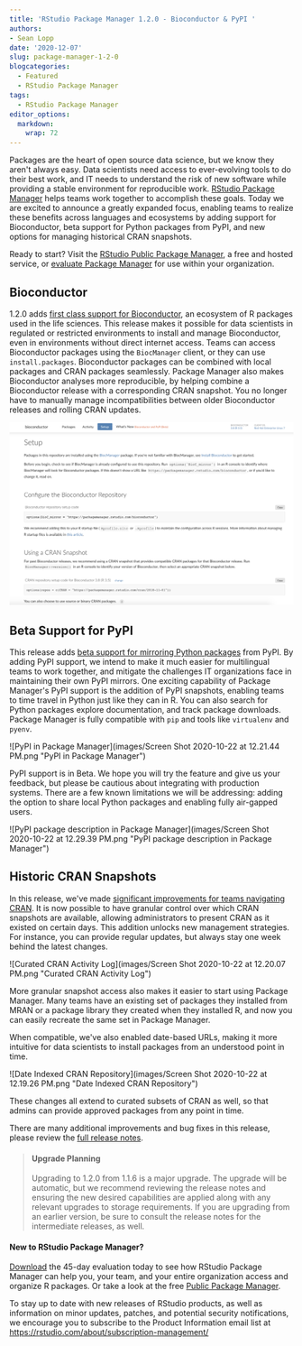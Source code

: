 ```yaml
---
title: 'RStudio Package Manager 1.2.0 - Bioconductor & PyPI '
authors:
- Sean Lopp
date: '2020-12-07'
slug: package-manager-1-2-0
blogcategories:
  - Featured
  - RStudio Package Manager
tags:
  - RStudio Package Manager
editor_options: 
  markdown: 
    wrap: 72
---
```


Packages are the heart of open source data science, but we know they
aren't always easy. Data scientists need access to ever-evolving tools
to do their best work, and IT needs to understand the risk of new
software while providing a stable environment for reproducible work.
[RStudio Package Manager](https://rstudio.com/products/package-manager)
helps teams work together to accomplish these goals. Today we are
excited to announce a greatly expanded focus, enabling teams to realize
these benefits across languages and ecosystems by adding support for
Bioconductor, beta support for Python packages from PyPI, and new
options for managing historical CRAN snapshots.

Ready to start? Visit the [RStudio Public Package
Manager](https://packagemanager.rstudio.com), a free and hosted service,
or [evaluate Package
Manager](https://rstudio.com/products/package-manager) for use within
your organization.

## Bioconductor

1.2.0 adds [first class support for
Bioconductor](https://docs.rstudio.com/rspm/1.2.0/admin/getting-started/configuration/#quickstart-bioconductor),
an ecosystem of R packages used in the life sciences. This release makes
it possible for data scientists in regulated or restricted environments
to install and manage Bioconductor, even in environments without direct
internet access. Teams can access Bioconductor packages using the
`BiocManager` client, or they can use `install.packages`. Bioconductor
packages can be combined with local packages and CRAN packages
seamlessly. Package Manager also makes Bioconductor analyses more
reproducible, by helping combine a Bioconductor release with a
corresponding CRAN snapshot. You no longer have to manually manage
incompatibilities between older Bioconductor releases and rolling CRAN
updates.

![Bioconductor in Package Manager](images/bioc-in-rspm.png)

## Beta Support for PyPI

This release adds [beta support for mirroring Python
packages](https://docs.rstudio.com/rspm/1.2.0/admin/getting-started/configuration/#quickstart-pypi-packages)
from PyPI. By adding PyPI support, we intend to make it much easier for
multilingual teams to work together, and mitigate the challenges IT
organizations face in maintaining their own PyPI mirrors. One exciting
capability of Package Manager's PyPI support is the addition of PyPI
snapshots, enabling teams to time travel in Python just like they can in
R. You can also search for Python packages explore documentation, and
track package downloads. Package Manager is fully compatible with `pip`
and tools like `virtualenv` and `pyenv`.

![PyPI in Package
Manager](images/Screen Shot 2020-10-22 at 12.21.44 PM.png "PyPI in Package Manager")

PyPI support is in Beta. We hope you will try the feature and give us
your feedback, but please be cautious about integrating with production
systems. There are a few known limitations we will be addressing: adding
the option to share local Python packages and enabling fully air-gapped
users.

![PyPI package description in Package
Manager](images/Screen Shot 2020-10-22 at 12.29.39 PM.png "PyPI package description in Package Manager")

## Historic CRAN Snapshots

In this release, we've made [significant improvements for teams
navigating
CRAN](https://docs.rstudio.com/rspm/1.2.0/admin/getting-started/configuration/#quickstart-cran).
It is now possible to have granular control over which CRAN snapshots
are available, allowing administrators to present CRAN as it existed on
certain days. This addition unlocks new management strategies. For
instance, you can provide regular updates, but always stay one week
behind the latest changes.

![Curated CRAN Activity
Log](images/Screen Shot 2020-10-22 at 12.20.07 PM.png "Curated CRAN Activity Log")

More granular snapshot access also makes it easier to start using
Package Manager. Many teams have an existing set of packages they
installed from MRAN or a package library they created when they
installed R, and now you can easily recreate the same set in Package
Manager.

When compatible, we've also enabled date-based URLs, making it more
intuitive for data scientists to install packages from an understood
point in time.

![Date Indexed CRAN
Repository](images/Screen Shot 2020-10-22 at 12.19.26 PM.png "Date Indexed CRAN Repository")

These changes all extend to curated subsets of CRAN as well, so that
admins can provide approved packages from any point in time.

There are many additional improvements and bug fixes in this release,
please review the [full release
notes](https://docs.rstudio.com/rspm/news).

> #### Upgrade Planning
>
> Upgrading to 1.2.0 from 1.1.6 is a major upgrade. The upgrade will be
> automatic, but we recommend reviewing the release notes and ensuring
> the new desired capabilities are applied along with any relevant
> upgrades to storage requirements. If you are upgrading from an earlier
> version, be sure to consult the release notes for the intermediate
> releases, as well.

#### New to RStudio Package Manager?

[Download](https://rstudio.com/products/package-manager/) the 45-day
evaluation today to see how RStudio Package Manager can help you, your
team, and your entire organization access and organize R packages. Or
take a look at the free [Public Package
Manager](https://packagemanager.rstudio.com).

 To stay up to date with new releases of RStudio products, as well as information on minor updates, patches, and potential security notifications, we encourage you to subscribe to the Product Information email list at https://rstudio.com/about/subscription-management/
